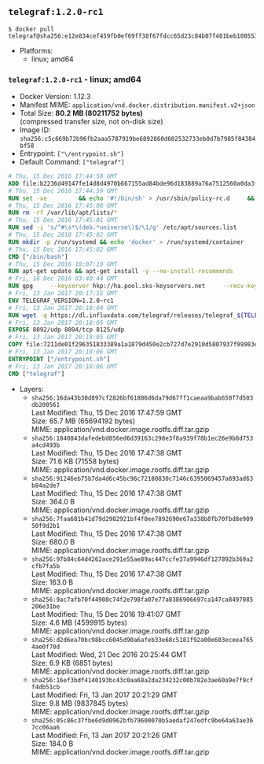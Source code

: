 ## `telegraf:1.2.0-rc1`

```console
$ docker pull telegraf@sha256:e12e834cef459fb0ef69ff38f67fdcc65d23c84b07f481beb10855349d2e5510
```

-	Platforms:
	-	linux; amd64

### `telegraf:1.2.0-rc1` - linux; amd64

-	Docker Version: 1.12.3
-	Manifest MIME: `application/vnd.docker.distribution.manifest.v2+json`
-	Total Size: **80.2 MB (80211752 bytes)**  
	(compressed transfer size, not on-disk size)
-	Image ID: `sha256:c5c669b72b96fb2aaa5787919be6892860d602532733eb0d7b7985f84384bf58`
-	Entrypoint: `["\/entrypoint.sh"]`
-	Default Command: `["telegraf"]`

```dockerfile
# Thu, 15 Dec 2016 17:44:58 GMT
ADD file:b2236d49147fe14d8d4970b667155ad84bde96d183889a76a7512560a0da3f82 in / 
# Thu, 15 Dec 2016 17:44:59 GMT
RUN set -xe 		&& echo '#!/bin/sh' > /usr/sbin/policy-rc.d 	&& echo 'exit 101' >> /usr/sbin/policy-rc.d 	&& chmod +x /usr/sbin/policy-rc.d 		&& dpkg-divert --local --rename --add /sbin/initctl 	&& cp -a /usr/sbin/policy-rc.d /sbin/initctl 	&& sed -i 's/^exit.*/exit 0/' /sbin/initctl 		&& echo 'force-unsafe-io' > /etc/dpkg/dpkg.cfg.d/docker-apt-speedup 		&& echo 'DPkg::Post-Invoke { "rm -f /var/cache/apt/archives/*.deb /var/cache/apt/archives/partial/*.deb /var/cache/apt/*.bin || true"; };' > /etc/apt/apt.conf.d/docker-clean 	&& echo 'APT::Update::Post-Invoke { "rm -f /var/cache/apt/archives/*.deb /var/cache/apt/archives/partial/*.deb /var/cache/apt/*.bin || true"; };' >> /etc/apt/apt.conf.d/docker-clean 	&& echo 'Dir::Cache::pkgcache ""; Dir::Cache::srcpkgcache "";' >> /etc/apt/apt.conf.d/docker-clean 		&& echo 'Acquire::Languages "none";' > /etc/apt/apt.conf.d/docker-no-languages 		&& echo 'Acquire::GzipIndexes "true"; Acquire::CompressionTypes::Order:: "gz";' > /etc/apt/apt.conf.d/docker-gzip-indexes 		&& echo 'Apt::AutoRemove::SuggestsImportant "false";' > /etc/apt/apt.conf.d/docker-autoremove-suggests
# Thu, 15 Dec 2016 17:45:00 GMT
RUN rm -rf /var/lib/apt/lists/*
# Thu, 15 Dec 2016 17:45:01 GMT
RUN sed -i 's/^#\s*\(deb.*universe\)$/\1/g' /etc/apt/sources.list
# Thu, 15 Dec 2016 17:45:02 GMT
RUN mkdir -p /run/systemd && echo 'docker' > /run/systemd/container
# Thu, 15 Dec 2016 17:45:02 GMT
CMD ["/bin/bash"]
# Thu, 15 Dec 2016 18:07:19 GMT
RUN apt-get update && apt-get install -y --no-install-recommends 		ca-certificates 		curl 		wget 	&& rm -rf /var/lib/apt/lists/*
# Fri, 16 Dec 2016 03:40:44 GMT
RUN gpg     --keyserver hkp://ha.pool.sks-keyservers.net     --recv-keys 05CE15085FC09D18E99EFB22684A14CF2582E0C5
# Fri, 13 Jan 2017 20:17:55 GMT
ENV TELEGRAF_VERSION=1.2.0~rc1
# Fri, 13 Jan 2017 20:18:04 GMT
RUN wget -q https://dl.influxdata.com/telegraf/releases/telegraf_${TELEGRAF_VERSION}_amd64.deb.asc &&     wget -q https://dl.influxdata.com/telegraf/releases/telegraf_${TELEGRAF_VERSION}_amd64.deb &&     gpg --batch --verify telegraf_${TELEGRAF_VERSION}_amd64.deb.asc telegraf_${TELEGRAF_VERSION}_amd64.deb &&     dpkg -i telegraf_${TELEGRAF_VERSION}_amd64.deb &&     rm -f telegraf_${TELEGRAF_VERSION}_amd64.deb*
# Fri, 13 Jan 2017 20:18:05 GMT
EXPOSE 8092/udp 8094/tcp 8125/udp
# Fri, 13 Jan 2017 20:18:05 GMT
COPY file:7211de01f296351833389a1a1879d450e2cb727d7e2910d5807937f99983edf7 in /entrypoint.sh 
# Fri, 13 Jan 2017 20:18:06 GMT
ENTRYPOINT ["/entrypoint.sh"]
# Fri, 13 Jan 2017 20:18:06 GMT
CMD ["telegraf"]
```

-	Layers:
	-	`sha256:16da43b30d897cf2826bf61806d6da79d67ff1caeaa9bab650f7d503db200561`  
		Last Modified: Thu, 15 Dec 2016 17:47:59 GMT  
		Size: 65.7 MB (65694192 bytes)  
		MIME: application/vnd.docker.image.rootfs.diff.tar.gzip
	-	`sha256:1840843dafedebd856ed6d39163c298e3f8a939f78b1ec26e9b8d753a4cd493b`  
		Last Modified: Thu, 15 Dec 2016 17:47:38 GMT  
		Size: 71.6 KB (71558 bytes)  
		MIME: application/vnd.docker.image.rootfs.diff.tar.gzip
	-	`sha256:91246eb75b7da4d6c45bc96c72180830c7146c6395069457a893ad63b84a2de7`  
		Last Modified: Thu, 15 Dec 2016 17:47:38 GMT  
		Size: 364.0 B  
		MIME: application/vnd.docker.image.rootfs.diff.tar.gzip
	-	`sha256:7faa681b41d79d2982921bf4f0ee7892690e67a338b8fb70fbd8e90950f9d2b1`  
		Last Modified: Thu, 15 Dec 2016 17:47:38 GMT  
		Size: 680.0 B  
		MIME: application/vnd.docker.image.rootfs.diff.tar.gzip
	-	`sha256:97b84c64d4262ace291e55ae89ac447ccfe37a9946df127892b369a2cfb7fa5b`  
		Last Modified: Thu, 15 Dec 2016 17:47:38 GMT  
		Size: 163.0 B  
		MIME: application/vnd.docker.image.rootfs.diff.tar.gzip
	-	`sha256:9ac7afb70f44908c74f2e798fa07e77a8386906697ca147ca8497085206e31be`  
		Last Modified: Thu, 15 Dec 2016 19:41:07 GMT  
		Size: 4.6 MB (4599915 bytes)  
		MIME: application/vnd.docker.image.rootfs.diff.tar.gzip
	-	`sha256:d2d6ea70bc98bcc6045d90a6afeb33e68c5181f92a00e603eceea7654ae0f70d`  
		Last Modified: Wed, 21 Dec 2016 20:25:44 GMT  
		Size: 6.9 KB (6851 bytes)  
		MIME: application/vnd.docker.image.rootfs.diff.tar.gzip
	-	`sha256:16ef3bdf4140193bc43c0aa68a2da234232c00b782e3ae60a9e7f9cff4db51cb`  
		Last Modified: Fri, 13 Jan 2017 20:21:29 GMT  
		Size: 9.8 MB (9837845 bytes)  
		MIME: application/vnd.docker.image.rootfs.diff.tar.gzip
	-	`sha256:05c86c37fbe6d9d0962bfb79600070b5aedaf247edfc9be64a63ae367cc06aa6`  
		Last Modified: Fri, 13 Jan 2017 20:21:26 GMT  
		Size: 184.0 B  
		MIME: application/vnd.docker.image.rootfs.diff.tar.gzip
